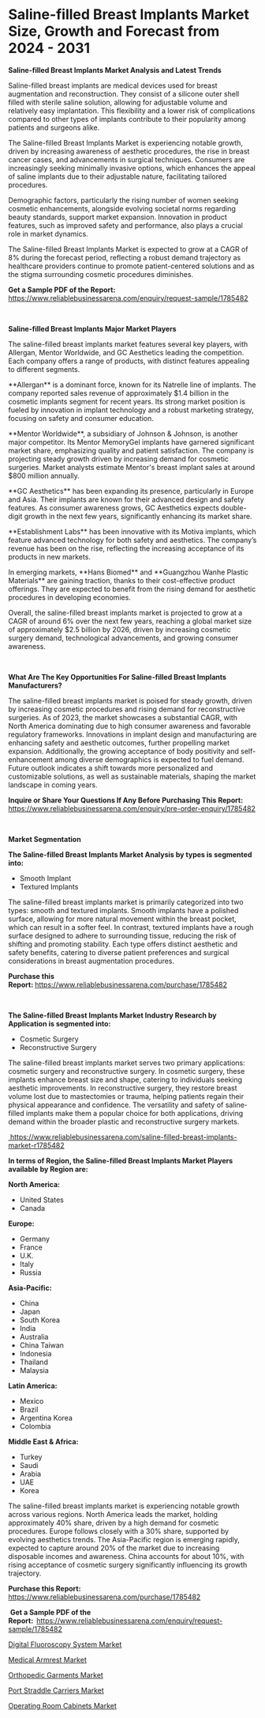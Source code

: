 <p><h1>Saline-filled Breast Implants Market Size, Growth and Forecast from 2024 - 2031</h1></p><p><strong>Saline-filled Breast Implants Market Analysis and Latest Trends</strong></p>
<p><p>Saline-filled breast implants are medical devices used for breast augmentation and reconstruction. They consist of a silicone outer shell filled with sterile saline solution, allowing for adjustable volume and relatively easy implantation. This flexibility and a lower risk of complications compared to other types of implants contribute to their popularity among patients and surgeons alike.</p><p>The Saline-filled Breast Implants Market is experiencing notable growth, driven by increasing awareness of aesthetic procedures, the rise in breast cancer cases, and advancements in surgical techniques. Consumers are increasingly seeking minimally invasive options, which enhances the appeal of saline implants due to their adjustable nature, facilitating tailored procedures. </p><p>Demographic factors, particularly the rising number of women seeking cosmetic enhancements, alongside evolving societal norms regarding beauty standards, support market expansion. Innovation in product features, such as improved safety and performance, also plays a crucial role in market dynamics. </p><p>The Saline-filled Breast Implants Market is expected to grow at a CAGR of 8% during the forecast period, reflecting a robust demand trajectory as healthcare providers continue to promote patient-centered solutions and as the stigma surrounding cosmetic procedures diminishes.</p></p>
<p><strong>Get a Sample PDF of the Report:&nbsp;</strong> <a href="https://www.reliablebusinessarena.com/enquiry/request-sample/1785482?utm_campaign=1284&utm_medium=2&utm_source=Github&utm_content=ia&utm_term=08102024&utm_id=saline-filled-breast-implants">https://www.reliablebusinessarena.com/enquiry/request-sample/1785482</a></p>
<p>&nbsp;</p>
<p><strong>Saline-filled Breast Implants Major Market Players</strong></p>
<p><p>The saline-filled breast implants market features several key players, with Allergan, Mentor Worldwide, and GC Aesthetics leading the competition. Each company offers a range of products, with distinct features appealing to different segments.</p><p>**Allergan** is a dominant force, known for its Natrelle line of implants. The company reported sales revenue of approximately $1.4 billion in the cosmetic implants segment for recent years. Its strong market position is fueled by innovation in implant technology and a robust marketing strategy, focusing on safety and consumer education.</p><p>**Mentor Worldwide**, a subsidiary of Johnson & Johnson, is another major competitor. Its Mentor MemoryGel implants have garnered significant market share, emphasizing quality and patient satisfaction. The company is projecting steady growth driven by increasing demand for cosmetic surgeries. Market analysts estimate Mentor's breast implant sales at around $800 million annually.</p><p>**GC Aesthetics** has been expanding its presence, particularly in Europe and Asia. Their implants are known for their advanced design and safety features. As consumer awareness grows, GC Aesthetics expects double-digit growth in the next few years, significantly enhancing its market share.</p><p>**Establishment Labs** has been innovative with its Motiva implants, which feature advanced technology for both safety and aesthetics. The company’s revenue has been on the rise, reflecting the increasing acceptance of its products in new markets.</p><p>In emerging markets, **Hans Biomed** and **Guangzhou Wanhe Plastic Materials** are gaining traction, thanks to their cost-effective product offerings. They are expected to benefit from the rising demand for aesthetic procedures in developing economies.</p><p>Overall, the saline-filled breast implants market is projected to grow at a CAGR of around 6% over the next few years, reaching a global market size of approximately $2.5 billion by 2026, driven by increasing cosmetic surgery demand, technological advancements, and growing consumer awareness.</p></p>
<p>&nbsp;</p>
<p><strong>What Are The Key Opportunities For Saline-filled Breast Implants Manufacturers?</strong></p>
<p><p>The saline-filled breast implants market is poised for steady growth, driven by increasing cosmetic procedures and rising demand for reconstructive surgeries. As of 2023, the market showcases a substantial CAGR, with North America dominating due to high consumer awareness and favorable regulatory frameworks. Innovations in implant design and manufacturing are enhancing safety and aesthetic outcomes, further propelling market expansion. Additionally, the growing acceptance of body positivity and self-enhancement among diverse demographics is expected to fuel demand. Future outlook indicates a shift towards more personalized and customizable solutions, as well as sustainable materials, shaping the market landscape in coming years.</p></p>
<p><strong>Inquire or Share Your Questions If Any Before Purchasing This Report:</strong> <a href="https://www.reliablebusinessarena.com/enquiry/pre-order-enquiry/1785482?utm_campaign=1284&utm_medium=2&utm_source=Github&utm_content=ia&utm_term=08102024&utm_id=saline-filled-breast-implants">https://www.reliablebusinessarena.com/enquiry/pre-order-enquiry/1785482</a></p>
<p>&nbsp;</p>
<p><strong>Market Segmentation</strong></p>
<p><strong>The Saline-filled Breast Implants Market Analysis by types is segmented into:</strong></p>
<p><ul><li>Smooth Implant</li><li>Textured Implants</li></ul></p>
<p><p>The saline-filled breast implants market is primarily categorized into two types: smooth and textured implants. Smooth implants have a polished surface, allowing for more natural movement within the breast pocket, which can result in a softer feel. In contrast, textured implants have a rough surface designed to adhere to surrounding tissue, reducing the risk of shifting and promoting stability. Each type offers distinct aesthetic and safety benefits, catering to diverse patient preferences and surgical considerations in breast augmentation procedures.</p></p>
<p><strong>Purchase this Report:&nbsp;</strong><a href="https://www.reliablebusinessarena.com/purchase/1785482?utm_campaign=1284&utm_medium=2&utm_source=Github&utm_content=ia&utm_term=08102024&utm_id=saline-filled-breast-implants">https://www.reliablebusinessarena.com/purchase/1785482</a></p>
<p>&nbsp;</p>
<p><strong>The Saline-filled Breast Implants Market Industry Research by Application is segmented into:</strong></p>
<p><ul><li>Cosmetic Surgery</li><li>Reconstructive Surgery</li></ul></p>
<p><p>The saline-filled breast implants market serves two primary applications: cosmetic surgery and reconstructive surgery. In cosmetic surgery, these implants enhance breast size and shape, catering to individuals seeking aesthetic improvements. In reconstructive surgery, they restore breast volume lost due to mastectomies or trauma, helping patients regain their physical appearance and confidence. The versatility and safety of saline-filled implants make them a popular choice for both applications, driving demand within the broader plastic and reconstructive surgery markets.</p></p>
<p><a href="https://www.reliablebusinessarena.com/saline-filled-breast-implants-market-r1785482?utm_campaign=1284&utm_medium=2&utm_source=Github&utm_content=ia&utm_term=08102024&utm_id=saline-filled-breast-implants">&nbsp;https://www.reliablebusinessarena.com/saline-filled-breast-implants-market-r1785482</a></p>
<p><strong>In terms of Region, the Saline-filled Breast Implants Market Players available by Region are:</strong></p>
<p>
    <p> <strong> North America: </strong>
        <ul>
            <li>United States</li>
            <li>Canada</li>
        </ul>
        </p> 
    <p> <strong> Europe: </strong>
        <ul>
            <li>Germany</li>
            <li>France</li>
            <li>U.K.</li>
            <li>Italy</li>
            <li>Russia</li>
        </ul>
        </p> 
    <p> <strong> Asia-Pacific: </strong>
        <ul>
            <li>China</li>
            <li>Japan</li>
            <li>South Korea</li>
            <li>India</li>
            <li>Australia</li>
            <li>China Taiwan</li>
            <li>Indonesia</li>
            <li>Thailand</li>
            <li>Malaysia</li>
        </ul>
        </p> 
    <p> <strong> Latin America: </strong>
        <ul>
            <li>Mexico</li>
            <li>Brazil</li>
            <li>Argentina Korea</li>
            <li>Colombia</li>
        </ul>
        </p> 
    <p> <strong> Middle East & Africa: </strong>
        <ul>
            <li>Turkey</li>
            <li>Saudi</li>
            <li>Arabia</li>
            <li>UAE</li>
            <li>Korea</li>
        </ul>
    </p>
    </p>
<p><p>The saline-filled breast implants market is experiencing notable growth across various regions. North America leads the market, holding approximately 40% share, driven by a high demand for cosmetic procedures. Europe follows closely with a 30% share, supported by evolving aesthetics trends. The Asia-Pacific region is emerging rapidly, expected to capture around 20% of the market due to increasing disposable incomes and awareness. China accounts for about 10%, with rising acceptance of cosmetic surgery significantly influencing its growth trajectory.</p></p>
<p><strong>Purchase this Report: </strong><a href="https://www.reliablebusinessarena.com/purchase/1785482?utm_campaign=1284&utm_medium=2&utm_source=Github&utm_content=ia&utm_term=08102024&utm_id=saline-filled-breast-implants">https://www.reliablebusinessarena.com/purchase/1785482</a></p>
<p>&nbsp;<strong>Get a Sample PDF of the Report:&nbsp;&nbsp;</strong><a href="https://www.reliablebusinessarena.com/enquiry/request-sample/1785482?utm_campaign=1284&utm_medium=2&utm_source=Github&utm_content=ia&utm_term=08102024&utm_id=saline-filled-breast-implants">https://www.reliablebusinessarena.com/enquiry/request-sample/1785482</a></p>
<p><strong></strong></p>
<p><p><a href="https://www.linkedin.com/pulse/digital-fluoroscopy-system-industry-sector-market-dynamics-future-cdb8f?utm_campaign=1284&utm_medium=2&utm_source=Github&utm_content=ia&utm_term=08102024&utm_id=saline-filled-breast-implants">Digital Fluoroscopy System Market</a></p><p><a href="https://www.linkedin.com/pulse/medical-armrest-market-global-regional-analysis-focus-region-ifj6f?utm_campaign=1284&utm_medium=2&utm_source=Github&utm_content=ia&utm_term=08102024&utm_id=saline-filled-breast-implants">Medical Armrest Market</a></p><p><a href="https://www.linkedin.com/pulse/global-orthopedic-garments-market-exploring-share-trends-future-n5wdf?utm_campaign=1284&utm_medium=2&utm_source=Github&utm_content=ia&utm_term=08102024&utm_id=saline-filled-breast-implants">Orthopedic Garments Market</a></p><p><a href="https://github.com/tamvrosiya/Market-Research-Report-List-6/blob/main/port-straddle-carriers-market.md?utm_campaign=1284&utm_medium=2&utm_source=Github&utm_content=ia&utm_term=08102024&utm_id=saline-filled-breast-implants">Port Straddle Carriers Market</a></p><p><a href="https://www.linkedin.com/pulse/insights-operating-room-cabinets-market-players-size-geographical-v27af?utm_campaign=1284&utm_medium=2&utm_source=Github&utm_content=ia&utm_term=08102024&utm_id=saline-filled-breast-implants">Operating Room Cabinets Market</a></p></p>